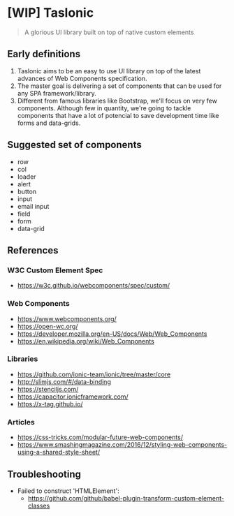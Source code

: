 # [WIP] Taslonic
> A glorious UI library built on top of native custom elements

## Early definitions

1. Taslonic aims to be an easy to use UI library on top of the latest advances of Web Components specification.
2. The master goal is delivering a set of components that can be used for any SPA framework/library.
3. Different from famous libraries like Bootstrap, we'll focus on very few components. Although few in quantity, we're going to tackle components that have a lot of potencial to save development time like forms and data-grids.

## Suggested set of components

- row
- col
- loader
- alert
- button
- input
- email input
- field
- form
- data-grid

## References

### W3C Custom Element Spec
- https://w3c.github.io/webcomponents/spec/custom/

### Web Components
- https://www.webcomponents.org/
- https://open-wc.org/
- https://developer.mozilla.org/en-US/docs/Web/Web_Components
- https://en.wikipedia.org/wiki/Web_Components

### Libraries
- https://github.com/ionic-team/ionic/tree/master/core
- http://slimjs.com/#/data-binding
- https://stenciljs.com/
- https://capacitor.ionicframework.com/
- https://x-tag.github.io/

### Articles
- https://css-tricks.com/modular-future-web-components/
- https://www.smashingmagazine.com/2016/12/styling-web-components-using-a-shared-style-sheet/

## Troubleshooting

- Failed to construct 'HTMLElement':
  - https://github.com/github/babel-plugin-transform-custom-element-classes
